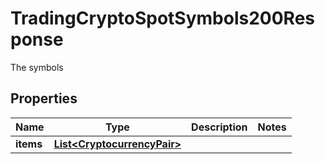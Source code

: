

# TradingCryptoSpotSymbols200Response

The symbols

## Properties

| Name | Type | Description | Notes |
|------------ | ------------- | ------------- | -------------|
|**items** | [**List&lt;CryptocurrencyPair&gt;**](CryptocurrencyPair.md) |  |  |



